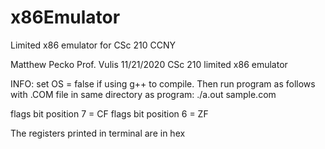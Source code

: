 # x86Emulator
Limited x86 emulator for CSc 210 CCNY

Matthew Pecko
Prof. Vulis
11/21/2020
CSc 210 limited x86 emulator

INFO:
set OS = false if using g++ to compile.
Then run program as follows with .COM file in same directory as program: ./a.out sample.com

flags bit position 7 = CF
flags bit position 6 = ZF

The registers printed in terminal are in hex
